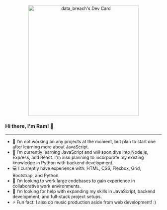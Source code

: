 <div align="center">
    <a href="https://app.daily.dev/databreach82"><img src="https://api.daily.dev/devcards/v2/Ce2QPNpttas1xjmWUqzVc.png?type=default&r=s5t" width="356" alt="data_breach's Dev Card"/></a>
</div>

### Hi there, I'm Ram! 👋
<hr>

- 🔭 I’m not working on any projects at the moment, but plan to start one after learning more about JavaScript.
- 🌱 I’m currently learning JavaScript and will soon dive into Node.js, Express, and React. I'm also planning to incorporate my existing knowledge in Python with backend development.
- 💻 I currently have experience with: HTML, CSS, Flexbox, Grid, Bootstrap, and Python.
- 👯 I’m looking to work large codebases to gain experience in collaborative work environments.
- 🤔 I’m looking for help with expanding my skills in JavaScript, backend development, and full-stack project setups.
- ⚡ Fun fact: I also do music production aside from web development! :)

